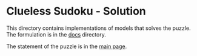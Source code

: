 # Clueless Sudoku - Solution

This directory contains implementations of models that solves the puzzle. 
The formulation is in the [docs](docs) directory.

The statement of the puzzle is in the [main page](../README.md).